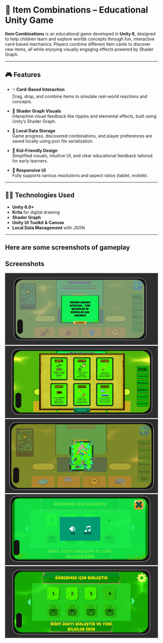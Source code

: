 # 🧪 Item Combinations – Educational Unity Game

**Item Combinations** is an educational game developed in **Unity 6**, designed to help children learn and explore worlds concepts through fun, interactive card-based mechanics. Players combine different item cards to discover new items, all while enjoying visually engaging effects powered by Shader Graph.

---

## 🎮 Features

- 🃏 **Card-Based Interaction**  
  Drag, drop, and combine items  to simulate real-world reactions and concepts.

- 🌊 **Shader Graph Visuals**  
  Interactive visual feedback like ripples and elemental effects, built using Unity’s Shader Graph.

- 💾 **Local Data Storage**  
  Game progress, discovered combinations, and player preferences are saved locally using json file serialization.

- 👦 **Kid-Friendly Design**  
  Simplified visuals, intuitive UI, and clear educational feedback tailored for early learners.

- 📱 **Responsive UI**  
  Fully supports various resolutions and aspect ratios (tablet, mobile).

---

## 🧑‍💻 Technologies Used

- **Unity 6.0+**
- **Krita** for digital drawing
- **Shader Graph**
- **Unity UI Toolkit & Canvas**
- **Local Data Management** with  JSON

---


## Here are some screenshots of gameplay


## Screenshots
![Gameplay Screenshot](Screenshots/gameplay1.jpeg)
![Gameplay Screenshot](Screenshots/gameplay2.jpeg)
![Gameplay Screenshot](Screenshots/gameplay3.jpeg)
![Gameplay Screenshot](Screenshots/gameplay4.jpeg)
![Gameplay Screenshot](Screenshots/gameplay5.jpeg)


